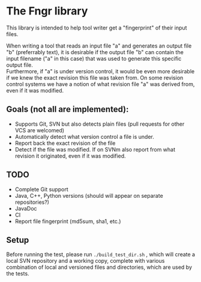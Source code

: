The Fngr library
================

This library is intended to help tool writer get a "fingerprint" of their input files.

When writing a tool that reads an input file "a" and generates an output file "b" (preferrably text),
it is desirable if the output file "b" can contain the input filename ("a" in this case) that was used to generate
this specific output file.  
Furthermore, if "a" is under version control, it would be even more desirable if we knew the exact revision this file was taken from.
On some revision control systems we have a notion of what revision file "a" was derived from, even if it was modified.

Goals (not all are implemented):
-----------------------------------
* Supports Git, SVN but also detects plain files (pull requests for other VCS are welcomed)
* Automatically detect what version control a file is under.
* Report back the exact revision of the file
* Detect if the file was modified. If on SVNm also report from what revision it originated, even if it was modified.

TODO
----
* Complete Git support
* Java, C++, Python versions (should will appear on separate repositories?)
* JavaDoc
* CI
* Report file fingerprint (md5sum, sha1, etc.)

Setup
-----
Before running the test, please run `./build_test_dir.sh` , which will create a local SVN repository and a working copy, complete with various combination of local and versioned files and directories, which are used by the tests.
